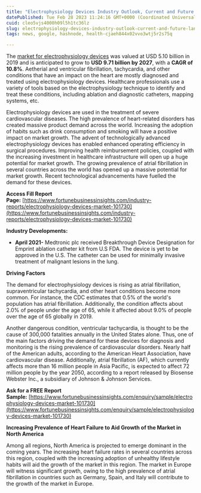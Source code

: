```yaml
---
title: "Electrophysiology Devices Industry Outlook, Current and Future Landscape Analysis 2027"
datePublished: Tue Feb 28 2023 11:24:16 GMT+0000 (Coordinated Universal Time)
cuid: cleo5vjs4000h09l5h1tc36lz
slug: electrophysiology-devices-industry-outlook-current-and-future-landscape-analysis-2027
tags: news, google, hashnode, health-cjaeh844x02vvo3wtj5r2s75q

---
```


The [market for electrophysiology devices](https://www.fortunebusinessinsights.com/industry-reports/electrophysiology-devices-market-101730) was valued at USD 5.10 billion in 2019 and is anticipated to grow to **USD 9.71 billion by 2027**, with a **CAGR of 10.8%**. Aetherial and ventricular fibrillation, tachycardia, and other conditions that have an impact on the heart are mostly diagnosed and treated using electrophysiology devices. Healthcare professionals use a variety of tools based on the electrophysiology technique to identify and treat these conditions, including ablation and diagnostic catheters, mapping systems, etc.

Electrophysiology devices are used in the treatment of severe cardiovascular diseases. The high prevalence of heart-related disorders has created massive product demand across the world. Increasing the adoption of habits such as drink consumption and smoking will have a positive impact on market growth. The advent of technologically advanced electrophysiology devices has enabled enhanced operating efficiency in surgical procedures. Improving health reimbursement policies, coupled with the increasing investment in healthcare infrastructure will open up a huge potential for market growth. The growing prevalence of atrial fibrillation in several countries across the world has opened up a massive potential for market growth. Recent technological advancements have fuelled the demand for these devices.

**Access Fill Report Page:** [https://www.fortunebusinessinsights.com/industry-reports/electrophysiology-devices-market-101730](https://www.fortunebusinessinsights.com/industry-reports/electrophysiology-devices-market-101730)

**Industry Developments:**

* **April 2021-** Medtronic plc received Breakthrough Device Designation for Emprint ablation catheter kit from U.S FDA. The device is yet to be approved in the U.S. The catheter can be used for minimally invasive treatment of malignant lesions in the lung.
    

**Driving Factors**

The demand for electrophysiology devices is rising as atrial fibrillation, supraventricular tachycardia, and other heart conditions become more common. For instance, the CDC estimates that 0.5% of the world's population has atrial fibrillation. Additionally, the condition affects about 2.0% of people under the age of 65, while it affected about 9.0% of people over the age of 65 globally in 2019.

Another dangerous condition, ventricular tachycardia, is thought to be the cause of 300,000 fatalities annually in the United States alone. Thus, one of the main factors driving the demand for these devices for diagnosis and monitoring is the rising prevalence of cardiovascular disorders. Nearly half of the American adults, according to the American Heart Association, have cardiovascular disease. Additionally, atrial fibrillation (AF), which currently affects more than 16 million people in Asia Pacific, is expected to affect 72 million people by the year 2050, according to a report released by Biosense Webster Inc., a subsidiary of Johnson & Johnson Services.

**Ask for a FREE Report Sample:** [https://www.fortunebusinessinsights.com/enquiry/sample/electrophysiology-devices-market-101730](https://www.fortunebusinessinsights.com/enquiry/sample/electrophysiology-devices-market-101730)

**Increasing Prevalence of Heart Failure to Aid Growth of the Market in North America**

Among all regions, North America is projected to emerge dominant in the coming years. The increasing heart failure rates in several countries across this region, coupled with the increasing adoption of unhealthy lifestyle habits will aid the growth of the market in this region. The market in Europe will witness significant growth, owing to the high prevalence of atrial fibrillation in countries such as Germany, Spain, and Italy will contribute to the growth of the market in Europe.